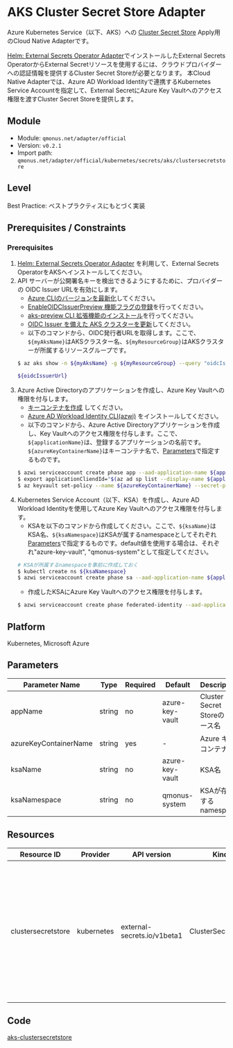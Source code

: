 # AKS Cluster Secret Store Adapter
Azure Kubernetes Service（以下、AKS）への [Cluster Secret Store](https://external-secrets.io/latest/api-clustersecretstore/) Apply用のCloud Native Adapterです。

[Helm: External Secrets Operator Adapter](secrets-eso.md)でインストールしたExternal Secrets OperatorからExternal Secretリソースを使用するには、クラウドプロバイダーへの認証情報を提供するCluster Secret Storeが必要となります。
本Cloud Native Adapterでは、Azure AD Workload Identityで連携するKubernetes Service Accountを指定して、External SecretにAzure Key Vaultへのアクセス権限を渡すCluster Secret Storeを提供します。

## Module
- Module: `qmonus.net/adapter/official`
- Version: `v0.2.1`
- Import path: `qmonus.net/adapter/official/kubernetes/secrets/aks/clustersecretstore`

## Level
Best Practice: ベストプラクティスにもとづく実装

## Prerequisites / Constraints
### Prerequisites
1. [Helm: External Secrets Operator Adapter](secrets-eso.md) を利用して、External Secrets OperatorをAKSへインストールしてください。
2. API サーバーが公開署名キーを検出できるようにするために、プロバイダーの OIDC Issuer URLを有効にします。
   * [Azure CLIのバージョンを最新化](https://docs.microsoft.com/ja-jp/cli/azure/update-azure-cli)してください。
   * [EnableOIDCIssuerPreview 機能フラグの登録](https://docs.microsoft.com/ja-jp/azure/aks/cluster-configuration#register-the-enableoidcissuerpreview-feature-flag)を行ってください。
   * [aks-preview CLI 拡張機能のインストール](https://docs.microsoft.com/ja-jp/azure/aks/cluster-configuration#install-the-aks-preview-cli-extension)を行ってください。
   * [OIDC Issuer を備えた AKS クラスターを更新](https://docs.microsoft.com/ja-jp/azure/aks/cluster-configuration#update-an-aks-cluster-with-oidc-issuer)してください。
   * 以下のコマンドから、OIDC発行者URLを取得します。ここで、`${myAksName}`はAKSクラスター名、`${myResourceGroup}`はAKSクラスターが所属するリソースグループです。
   ```bash
   $ az aks show -n ${myAksName} -g ${myResourceGroup} --query "oidcIssuerProfile.issuerUrl" -otsv

   ${oidcIssuerUrl}
   ```
3. Azure Active Directoryのアプリケーションを作成し、Azure Key Vaultへの権限を付与します。
   * [キーコンテナを作成](https://docs.microsoft.com/ja-jp/azure/key-vault/general/quick-create-portal#create-a-vault) してください。
   * [Azure AD Workload Identity CLI(azwi)](https://github.com/Azure/azure-workload-identity/releases/latest) をインストールしてください。
   * 以下のコマンドから、Azure Active Directoryアプリケーションを作成し、Key Vaultへのアクセス権限を付与します。ここで、`${applicationName}`は、登録するアプリケーションの名前です。`${azureKeyContainerName}`はキーコンテナ名で、[Parameters](#parameters)で指定するものです。
   ```bash
   $ azwi serviceaccount create phase app --aad-application-name ${applicationName}
   $ export applicationCliendId="$(az ad sp list --display-name ${applicationName} --query '[0].appId' -otsv)"
   $ az keyvault set-policy --name ${azureKeyContainerName} --secret-permissions get --spn ${applicationCliendId}
   ```
4. Kubernetes Service Account（以下、KSA）を作成し、Azure AD Workload Identityを使用してAzure Key Vaultへのアクセス権限を付与します。
   * KSAを以下のコマンドから作成してください。ここで、`${ksaName}`はKSA名、`${ksaNamespace}`はKSAが属するnamespaceとしてそれぞれ[Parameters](#parameters)で指定するものです。default値を使用する場合は、それぞれ"azure-key-vault", "qmonus-system"として指定してください。
   ```bash
   # KSAが所属するnamespaceを事前に作成しておく
   $ kubectl create ns ${ksaNamespace}
   $ azwi serviceaccount create phase sa --aad-application-name ${applicationName} --service-account-namespace ${ksaNamespace} --service-account-name ${ksaName}  
   ```
   * 作成したKSAにAzure Key Vaultへのアクセス権限を付与します。
   ```bash
   $ azwi serviceaccount create phase federated-identity --aad-application-name ${applicationName} --service-account-name ${ksaName} --service-account-namespace ${ksaNamespace} --service-account-issuer-url ${oidcIssuerUrl}
   ```   

## Platform
Kubernetes, Microsoft Azure

## Parameters
| Parameter Name | Type | Required | Default | Description |
| --- | --- | --- | --- | --- |
| appName | string | no | azure-key-vault | Cluster Secret Storeのリソース名 |
| azureKeyContainerName | string | yes | - | Azure キーコンテナ名 |
| ksaName | string | no | azure-key-vault | KSA名 |
| ksaNamespace | string | no | qmonus-system | KSAが存在するnamespace |

## Resources
| Resource ID | Provider | API version | Kind | Description |
| --- | --- | --- | --- | --- |
| clustersecretstore | kubernetes | external-secrets.io/v1beta1 | ClusterSecretStore | Azure AD Workload IdentityによるKey Vaultアクセス権限が付与されたKubernetes Service Accountを指定してAzureへの認証を行います |

## Code
[aks-clustersecretstore](../kubernetes/secrets/aks/clustersecretstore/)
